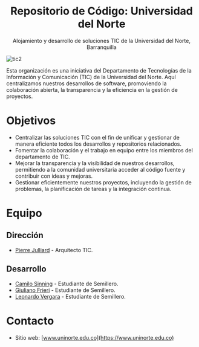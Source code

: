 <h1 align="center">Repositorio de Código: Universidad del Norte</h1>
<p align="center">Alojamiento y desarrollo de soluciones TIC de la Universidad del Norte, Barranquilla</p>

![tic2](https://github.com/Repositorio-de-Codigo-Uninorte/.github/assets/73978713/71459e73-1c68-4794-b7aa-510c67845617)
<!-- <a href="https://www.freepik.com/free-photo/futuristic-smart-city-with-5g-global-network-technology_13463111.htm#query=tic&position=1&from_view=search&track=sph">Image by rawpixel.com</a> on Freepik -->

Esta organización es una iniciativa del Departamento de Tecnologías de la Información y Comunicación (TIC) de la Universidad del Norte. Aquí centralizamos nuestros desarrollos de software, promoviendo la colaboración abierta, la transparencia y la eficiencia en la gestión de proyectos.

# Objetivos
- Centralizar las soluciones TIC con el fin de unificar y gestionar de manera eficiente todos los desarrollos y repositorios relacionados.
- Fomentar la colaboración y el trabajo en equipo entre los miembros del departamento de TIC.
- Mejorar la transparencia y la visibilidad de nuestros desarrollos, permitiendo a la comunidad universitaria acceder al código fuente y contribuir con ideas y mejoras.
- Gestionar eficientemente nuestros proyectos, incluyendo la gestión de problemas, la planificación de tareas y la integración continua.

# Equipo

## Dirección
- [Pierre Julliard](https://www.linkedin.com/in/pierre-julliard-1ba38157/) - Arquitecto TIC.

## Desarrollo
- [Camilo Sinning](https://github.com/CamiloSinningUN) - Estudiante de Semillero.
- [Giuliano Frieri](https://github.com/gfrieri) - Estudiante de Semillero.
- [Leonardo Vergara](https://github.com/leovergaramarq) - Estudiante de Semillero.

# Contacto
- Sitio web: [www.uninorte.edu.co](https://www.uninorte.edu.co)

